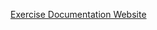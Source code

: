 [Exercise Documentation Website](https://jderobot.github.io/RoboticsAcademy/exercises/Drones/drone_hangar)
